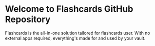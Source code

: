 # Welcome to Flashcards GitHub Repository


Flashcards is the all-in-one solution tailored for flashcards user. With no external apps required, everything's made for and used by your vault.